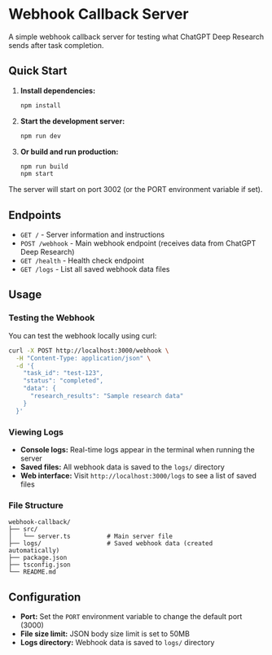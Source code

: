 # Webhook Callback Server

A simple webhook callback server for testing what ChatGPT Deep Research sends after task completion.

## Quick Start

1. **Install dependencies:**
   ```bash
   npm install
   ```

2. **Start the development server:**
   ```bash
   npm run dev
   ```

3. **Or build and run production:**
   ```bash
   npm run build
   npm start
   ```

The server will start on port 3002 (or the PORT environment variable if set).

## Endpoints

- `GET /` - Server information and instructions
- `POST /webhook` - Main webhook endpoint (receives data from ChatGPT Deep Research)
- `GET /health` - Health check endpoint
- `GET /logs` - List all saved webhook data files

## Usage

### Testing the Webhook

You can test the webhook locally using curl:

```bash
curl -X POST http://localhost:3000/webhook \
  -H "Content-Type: application/json" \
  -d '{
    "task_id": "test-123",
    "status": "completed",
    "data": {
      "research_results": "Sample research data"
    }
  }'
```

### Viewing Logs

- **Console logs:** Real-time logs appear in the terminal when running the server
- **Saved files:** All webhook data is saved to the `logs/` directory
- **Web interface:** Visit `http://localhost:3000/logs` to see a list of saved files

### File Structure

```
webhook-callback/
├── src/
│   └── server.ts          # Main server file
├── logs/                  # Saved webhook data (created automatically)
├── package.json
├── tsconfig.json
└── README.md
```

## Configuration

- **Port:** Set the `PORT` environment variable to change the default port (3000)
- **File size limit:** JSON body size limit is set to 50MB
- **Logs directory:** Webhook data is saved to `logs/` directory
